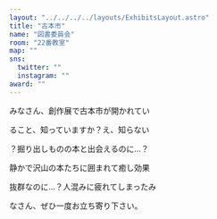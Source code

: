 ```yaml
---
layout: "../../../../layouts/ExhibitsLayout.astro"
title: "古本市"
name: "図書委員会"
room: "22番教室"
map: ""
sns:
  twitter: ""
  instagram: ""
award: ""
---
```




みなさん、創作展で古本市が開かれてい

ること、知っていますか？え、知らない

？掘り出しものの本と出会えるのに…？

静かで沢山の本たちに囲まれて癒し効果

抜群なのに…？人混みに疲れてしまったみ

なさん、ぜひ一度お立ち寄り下さい。
